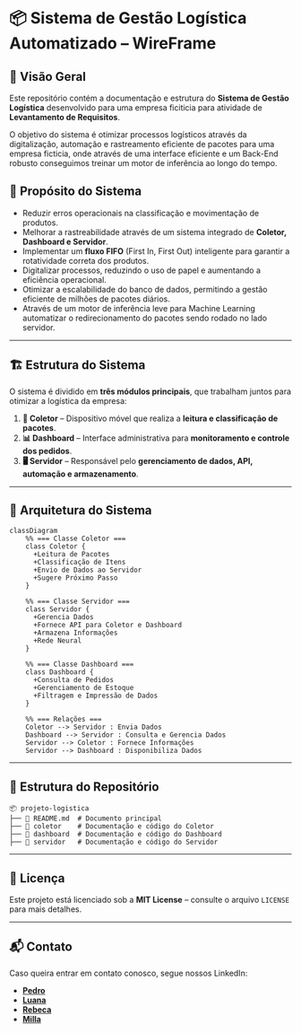 # 📦 Sistema de Gestão Logística Automatizado – WireFrame

## 🚀 Visão Geral
Este repositório contém a documentação e estrutura do **Sistema de Gestão Logística** desenvolvido para uma empresa ficiticia para atividade de **Levantamento de Requisitos**.  

O objetivo do sistema é otimizar processos logísticos através da digitalização, automação e rastreamento eficiente de pacotes para uma empresa ficticia, onde através de uma interface eficiente e um Back-End robusto conseguimos treinar um motor de inferência ao longo do tempo.

## 🎯 Propósito do Sistema
- Reduzir erros operacionais na classificação e movimentação de produtos.
- Melhorar a rastreabilidade através de um sistema integrado de **Coletor, Dashboard e Servidor**.
- Implementar um **fluxo FIFO** (First In, First Out) inteligente para garantir a rotatividade correta dos produtos.
- Digitalizar processos, reduzindo o uso de papel e aumentando a eficiência operacional.
- Otimizar a escalabilidade do banco de dados, permitindo a gestão eficiente de milhões de pacotes diários.
- Através de um motor de inferência leve para Machine Learning automatizar o redirecionamento do pacotes sendo rodado no lado servidor.

---

## 🏗️ Estrutura do Sistema
O sistema é dividido em **três módulos principais**, que trabalham juntos para otimizar a logística da empresa:

1. **📲 Coletor** – Dispositivo móvel que realiza a **leitura e classificação de pacotes**.  
2. **📊 Dashboard** – Interface administrativa para **monitoramento e controle dos pedidos**.  
3. **🖥️ Servidor** – Responsável pelo **gerenciamento de dados, API, automação e armazenamento**.  

---

## 📡 Arquitetura do Sistema

```mermaid
classDiagram
    %% === Classe Coletor ===
    class Coletor {
      +Leitura de Pacotes
      +Classificação de Itens
      +Envio de Dados ao Servidor
      +Sugere Próximo Passo
    }

    %% === Classe Servidor ===
    class Servidor {
      +Gerencia Dados
      +Fornece API para Coletor e Dashboard
      +Armazena Informações
      +Rede Neural
    }

    %% === Classe Dashboard ===
    class Dashboard {
      +Consulta de Pedidos
      +Gerenciamento de Estoque
      +Filtragem e Impressão de Dados
    }

    %% === Relações ===
    Coletor --> Servidor : Envia Dados
    Dashboard --> Servidor : Consulta e Gerencia Dados
    Servidor --> Coletor : Fornece Informações
    Servidor --> Dashboard : Disponibiliza Dados
```

---

## 📂 Estrutura do Repositório

```
📦 projeto-logistica
├── 📜 README.md  # Documento principal
├── 📂 coletor    # Documentação e código do Coletor
├── 📂 dashboard  # Documentação e código do Dashboard
├── 📂 servidor   # Documentação e código do Servidor
```

---

## 📜 Licença
Este projeto está licenciado sob a **MIT License** – consulte o arquivo `LICENSE` para mais detalhes.

---

## 📬 Contato
Caso queira entrar em contato conosco, segue nossos LinkedIn:

- **[Pedro](https://www.linkedin.com/in/seu-perfil/)** 
- **[Luana]()**
- **[Rebeca]()** 
- **[Milla]()**
